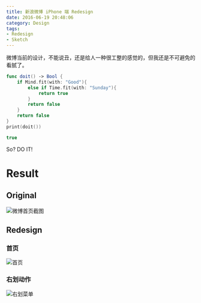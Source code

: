 ```yaml
---
title: 新浪微博 iPhone 端 Redesign
date: 2016-06-19 20:48:06
category: Design
tags:
- Redesign
- Sketch
---
```

微博当前的设计，不能说丑，还是给人一种很工整的感觉的，但我还是不可避免的看腻了。  
```Swift
func doit() -> Bool {     
    if Mind.fit(with: "Good"){     
        else if Time.fit(with: "Sunday"){     
            return true    
        }
        return false
    }
    return false
}
print(doit())
```
```llvm
true  
```   
So? DO IT! 
<!-- more --> 
# Result
## Original
![微博首页截图](https://ww4.sinaimg.cn/large/006y8lVagw1fbljke6ya0j30ku112jxs.jpg)  

## Redesign
### 首页
![首页](https://ww3.sinaimg.cn/large/006y8lVagw1fbljken9ttj30ku112gtk.jpg)
### 右划动作
![右划菜单](https://ww4.sinaimg.cn/large/006y8lVagw1fbljkf221rj30ku112dny.jpg)